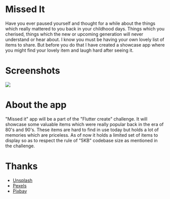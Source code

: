 # Missed It

Have you ever paused yourself and thought for a while about the things which really mattered to you back in your childhood days. Things which you cherised, things which the new or upcoming generation will never understand or hear about. I know you must be having your own lovely list of items to share. But before you do that I have created a showcase app where you might find your lovely item and laugh hard after seeing it. 

# Screenshots

![](https://user-images.githubusercontent.com/14856659/55736185-717dfe00-5a40-11e9-8545-149b4b14402f.png)


# About the app

"Missed it" app will be a part of the "Flutter create" challenge. It will showcase some valuable items which were really popular back in the era of 80's and 90's. These items are hard to find in use today but holds a lot of memories which are priceless. As of now it holds a limited set of items to display so as to respect the rule of "5KB" codebase size as mentioned in the challenge. 


# Thanks

* [Unsplash](https://unsplash.com/)
* [Pexels](https://www.pexels.com/)
* [Pixbay](https://pixabay.com/)
